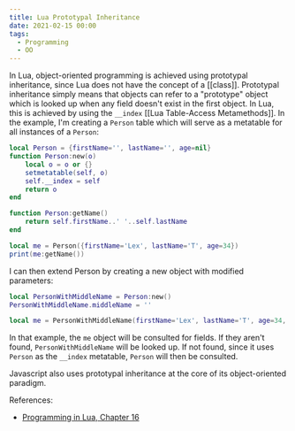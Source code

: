 ```yaml
---
title: Lua Prototypal Inheritance
date: 2021-02-15 00:00
tags:
  - Programming
  - OO
---
```


In Lua, object-oriented programming is achieved using prototypal inheritance, since Lua does not have the concept of a [[class]]. Prototypal inheritance simply means that objects can refer to a "prototype" object which is looked up when any field doesn't exist in the first object. In Lua, this is achieved by using the `__index` [[Lua Table-Access Metamethods]]. In the example, I'm creating a `Person` table which will serve as a metatable for all instances of a `Person`:

```lua
local Person = {firstName='', lastName='', age=nil}
function Person:new(o)
    local o = o or {}
    setmetatable(self, o)
    self.__index = self
    return o
end

function Person:getName()
    return self.firstName..' '..self.lastName
end

local me = Person({firstName='Lex', lastName='T', age=34})
print(me:getName())
```

I can then extend Person by creating a new object with modified parameters:

```lua
local PersonWithMiddleName = Person:new()
PersonWithMiddleName.middleName = ''

local me = PersonWithMiddleName(firstName='Lex', lastName='T', age=34, middleName='D')
```

In that example, the `me` object will be consulted for fields. If they aren't found, `PersonWithMiddleName` will be looked up. If not found, since it uses `Person` as the `__index` metatable,  `Person` will then be consulted.

Javascript also uses prototypal inheritance at the core of its object-oriented paradigm.

References:

* [Programming in Lua, Chapter 16](https://www.lua.org/pil/16.html)